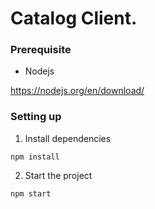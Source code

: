 # Catalog Client.

### Prerequisite
- Nodejs

https://nodejs.org/en/download/


### Setting up

1. Install dependencies
```
npm install
```
2. Start the project
```
npm start
```
